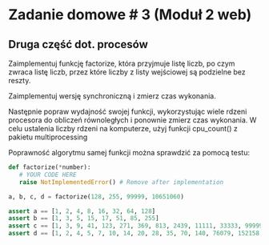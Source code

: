 # Zadanie domowe # 3 (Moduł 2 web)

## Druga część dot. procesów

Zaimplementuj funkcję factorize, która przyjmuje listę liczb, po czym zwraca listę liczb, przez które liczby z listy wejściowej są podzielne bez reszty.

Zaimplementuj wersję synchroniczną i zmierz czas wykonania.

Następnie popraw wydajność swojej funkcji, wykorzystując wiele rdzeni procesora do obliczeń równoległych i ponownie zmierz czas wykonania. W celu ustalenia liczby rdzeni na komputerze, użyj funkcji cpu_count() z pakietu multiprocessing

Poprawność algorytmu samej funkcji można sprawdzić za pomocą testu:

```python
def factorize(*number): 
   # YOUR CODE HERE
   raise NotImplementedError() # Remove after implementation

a, b, c, d = factorize(128, 255, 99999, 10651060)

assert a == [1, 2, 4, 8, 16, 32, 64, 128]
assert b == [1, 3, 5, 15, 17, 51, 85, 255]
assert c == [1, 3, 9, 41, 123, 271, 369, 813, 2439, 11111, 33333, 99999]
assert d == [1, 2, 4, 5, 7, 10, 14, 20, 28, 35, 70, 140, 76079, 152158, 304316, 380395, 532553, 760790, 1065106, 1521580, 2130212, 2662765, 5325530, 10651060]
```
